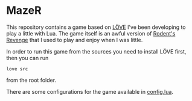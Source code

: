
# MazeR
This repository contains a game based on [LÖVE](https://love2d.org/) I've been developing to play a little with Lua.
The game itself is an awful version of [Rodent's Revenge](https://en.wikipedia.org/wiki/Rodent%27s_Revenge) that I used
to play and enjoy when I was little.

In order to run this game from the sources you need to install LÖVE first, then you can run
```shell
love src
```
from the root folder.

There are some configurations for the game available in [config.lua](src/config.lua).